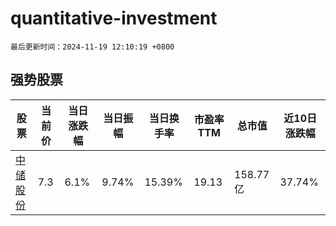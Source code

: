 # quantitative-investment

`最后更新时间：2024-11-19 12:10:19 +0800`

## 强势股票

|股票|当前价|当日涨跌幅|当日振幅|当日换手率|市盈率TTM|总市值|近10日涨跌幅|
|----|----|----|----|----|----|----|----|
|[中储股份](https://xueqiu.com/S/SH600787)|7.3|6.1%|9.74%|15.39%|19.13|158.77亿|37.74%|
